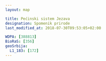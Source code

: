 ```yaml
---
layout: map

title: Pećinski sistem Jezava
designation: Spomenik prirode
last_modified_at: 2018-07-30T09:53:05+02:00

WDPA: [388813]
BioRaS: [356]
geoSrbija:
  L1_183: [172]
---
```

